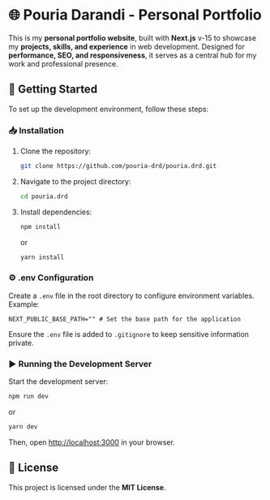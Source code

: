# 🌐 Pouria Darandi - Personal Portfolio

This is my **personal portfolio website**, built with **Next.js** v-15 to showcase my **projects, skills, and experience** in web development. Designed for **performance, SEO, and responsiveness**, it serves as a central hub for my work and professional presence.

## 🚀 Getting Started

To set up the development environment, follow these steps:

### 📥 Installation

1. Clone the repository:
    ```bash
    git clone https://github.com/pouria-drd/pouria.drd.git
    ```
2. Navigate to the project directory:
    ```bash
    cd pouria.drd
    ```
3. Install dependencies:
    ```bash
    npm install
    ```
    or
    ```bash
    yarn install
    ```

### ⚙️ .env Configuration

Create a `.env` file in the root directory to configure environment variables. Example:

```env
NEXT_PUBLIC_BASE_PATH="" # Set the base path for the application
```

Ensure the `.env` file is added to `.gitignore` to keep sensitive information private.

### ▶️ Running the Development Server

Start the development server:

```bash
npm run dev
```

or

```bash
yarn dev
```

Then, open [http://localhost:3000](http://localhost:3000) in your browser.

## 📜 License

This project is licensed under the **MIT License**.
